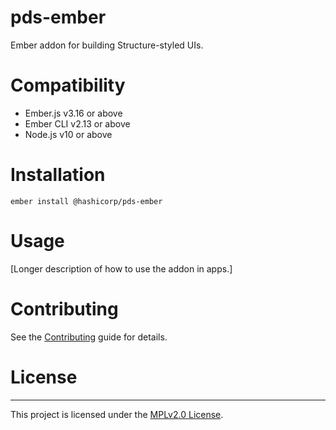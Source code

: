 # pds-ember

Ember addon for building Structure-styled UIs.


# Compatibility

* Ember.js v3.16 or above
* Ember CLI v2.13 or above
* Node.js v10 or above


# Installation

```
ember install @hashicorp/pds-ember
```


# Usage

[Longer description of how to use the addon in apps.]


# Contributing

See the [Contributing](CONTRIBUTING.md) guide for details.


# License
------------------------------------------------------------------------------

This project is licensed under the [MPLv2.0 License](LICENSE.txt).
